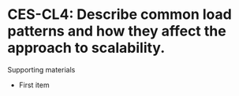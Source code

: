 # CES-CL4:  	Describe common load patterns and how they affect the approach to scalability.	 

Supporting materials

* First item